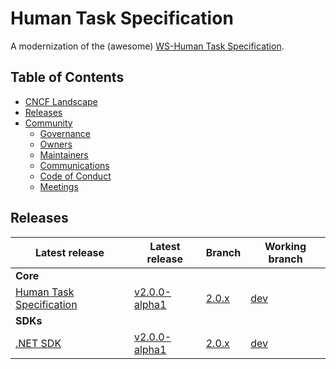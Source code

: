 # Human Task Specification

A modernization of the (awesome) [WS-Human Task Specification](http://docs.oasis-open.org/bpel4people/ws-humantask-1.1-spec-cs-01.html).

## Table of Contents

- [CNCF Landscape]()
- [Releases](#releases)
- [Community]()
  - [Governance]()
  - [Owners]()
  - [Maintainers]()
  - [Communications]()
  - [Code of Conduct]()
  - [Meetings]()

## Releases

| Latest release | Latest release | Branch | Working branch |
|----------------|----------------|--------|----------------|
| **Core** |
| [Human Task Specification](specification.md) | [v2.0.0-alpha1]() | [2.0.x]() | [dev]() |
| **SDKs** |
| [.NET SDK]() | [v2.0.0-alpha1]() | [2.0.x]() | [dev]() |
